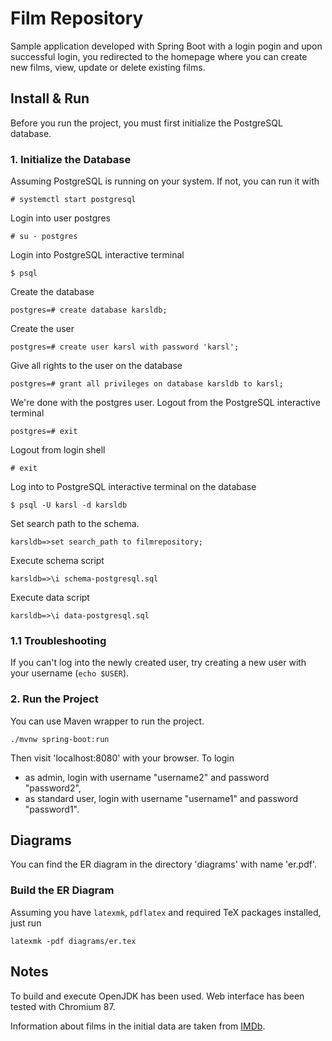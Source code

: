 # Film Repository

Sample application developed with Spring Boot with a login pogin and upon
successful login, you redirected to the homepage where you can create new films,
view, update or delete existing films.

## Install & Run

Before you run the project, you must first initialize the PostgreSQL database.

### 1. Initialize the Database

Assuming PostgreSQL is running on your system. If not, you can run it with

`# systemctl start postgresql`

Login into user postgres

`# su - postgres`

Login into PostgreSQL interactive terminal

`$ psql`

Create the database

`postgres=# create database karsldb;`

Create the user

`postgres=# create user karsl with password 'karsl';`

Give all rights to the user on the database

`postgres=# grant all privileges on database karsldb to karsl;`

We're done with the postgres user. Logout from the PostgreSQL interactive terminal

`postgres=# exit`

Logout from login shell

`# exit`

Log into to PostgreSQL interactive terminal on the database

`$ psql -U karsl -d karsldb`

Set search path to the schema.

`karsldb=>set search_path to filmrepository;`

Execute schema script

`karsldb=>\i schema-postgresql.sql`

Execute data script

`karsldb=>\i data-postgresql.sql`

### 1.1 Troubleshooting

If you can't log into the newly created user, try creating a new user with your
username (`echo $USER`).

### 2. Run the Project

You can use Maven wrapper to run the project.

`./mvnw spring-boot:run`

Then visit 'localhost:8080' with your browser. To login
* as admin, login with username "username2" and password "password2",
* as standard user, login with username "username1" and password "password1".

## Diagrams

You can find the ER diagram in the directory 'diagrams' with name 'er.pdf'.

### Build the ER Diagram

Assuming you have `latexmk`, `pdflatex` and required TeX packages installed, just run

`latexmk -pdf diagrams/er.tex`

## Notes

To build and execute OpenJDK has been  used. Web interface has been tested with Chromium 87.

Information about films in the initial data are taken from [IMDb](imdb.com).

